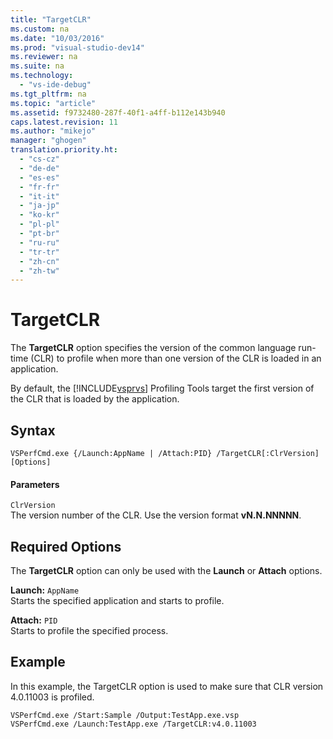 ```yaml
---
title: "TargetCLR"
ms.custom: na
ms.date: "10/03/2016"
ms.prod: "visual-studio-dev14"
ms.reviewer: na
ms.suite: na
ms.technology: 
  - "vs-ide-debug"
ms.tgt_pltfrm: na
ms.topic: "article"
ms.assetid: f9732480-287f-40f1-a4ff-b112e143b940
caps.latest.revision: 11
ms.author: "mikejo"
manager: "ghogen"
translation.priority.ht: 
  - "cs-cz"
  - "de-de"
  - "es-es"
  - "fr-fr"
  - "it-it"
  - "ja-jp"
  - "ko-kr"
  - "pl-pl"
  - "pt-br"
  - "ru-ru"
  - "tr-tr"
  - "zh-cn"
  - "zh-tw"
---
```

# TargetCLR
The **TargetCLR** option specifies the version of the common language run-time (CLR) to profile when more than one version of the CLR is loaded in an application.  
  
 By default, the [!INCLUDE[vsprvs](../dv_TeamTestALM/includes/vsprvs_md.md)] Profiling Tools target the first version of the CLR that is loaded by the application.  
  
## Syntax  
  
```  
VSPerfCmd.exe {/Launch:AppName | /Attach:PID} /TargetCLR[:ClrVersion] [Options]   
```  
  
#### Parameters  
 `ClrVersion`  
 The version number of the CLR. Use the version format **vN.N.NNNNN**.  
  
## Required Options  
 The **TargetCLR** option can only be used with the **Launch** or **Attach** options.  
  
 **Launch:** `AppName`  
 Starts the specified application and starts to profile.  
  
 **Attach:** `PID`  
 Starts to profile the specified process.  
  
## Example  
 In this example, the TargetCLR option is used to make sure that CLR version 4.0.11003 is profiled.  
  
```  
VSPerfCmd.exe /Start:Sample /Output:TestApp.exe.vsp  
VSPerfCmd.exe /Launch:TestApp.exe /TargetCLR:v4.0.11003  
```